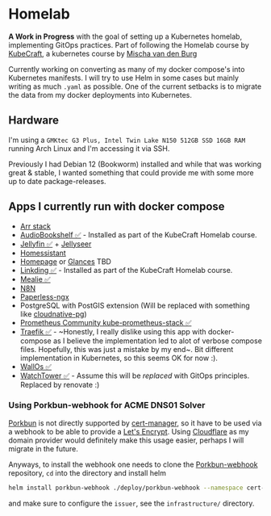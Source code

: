 # Homelab

**A Work in Progress** with the goal of setting up a Kubernetes homelab, implementing GitOps practices. Part of following the Homelab course by [KubeCraft](https://www.skool.com/kubecraft), a kubernetes course by [Mischa van den Burg](https://github.com/mischavandenburg)

Currently working on converting as many of my docker compose's into Kubernetes manifests. I will try to use Helm in some cases but mainly writing as much `.yaml` as possible. One of the current setbacks is to migrate the data from my docker deployments into Kubernetes.

## Hardware

I'm using a `GMKtec G3 Plus, Intel Twin Lake N150 512GB SSD 16GB RAM` running Arch Linux and I'm accessing it via SSH.

Previously I had Debian 12 (Bookworm) installed and while that was working great & stable, I wanted something that could provide me with some more up to date package-releases.

## Apps I currently run with docker compose

- [Arr stack](https://trash-guides.info/)
- [AudioBookshelf ✅](https://www.audiobookshelf.org/) - Installed as part of the KubeCraft Homelab course.
- [Jellyfin ✅](https://jellyfin.org/docs/general/installation/container) + [Jellyseer](https://docs.Jellyfineerr.dev/getting-started/docker?docker-methods=docker-compose)
- [Homessistant](https://www.home-assistant.io/)
- [Homepage](https://gethomepage.dev/installation/k8s/) or [Glances](https://github.com/glanceapp/glance/) TBD
- [Linkding ✅](https://linkding.link/) - Installed as part of the KubeCraft Homelab course.
- [Mealie ✅](https://docs.mealie.io/)
- [N8N](https://n8n.io/)
- [Paperless-ngx](https://docs.paperless-ngx.com/)
- PostgreSQL with PostGIS extension (Will be replaced with something like [cloudnative-pg](https://cloudnative-pg.io/))
- [Prometheus Community kube-prometheus-stack ✅](https://github.com/prometheus-community/helm-charts/tree/main/charts/kube-prometheus-stack#get-helm-repository-info)
- [Traefik ✅](https://doc.traefik.io/traefik/getting-started/) - ~Honestly, I really dislike using this app with docker-compose as I believe the implementation led to alot of verbose compose files. Hopefully, this was just a mistake by my end~. Bit different implementation in Kubernetes, so this seems OK for now :).
- [WallOs ✅](https://github.com/ellite/Wallos)
- [WatchTower ✅](https://github.com/containrrr/watchtower) - Assume this will be *replaced* with GitOps principles. Replaced by renovate :)

### Using Porkbun-webhook for ACME DNS01 Solver

[Porkbun](https://porkbun.com/) is not directly supported by [cert-manager](https://cert-manager.io), so it have to be used via a webhook to be able to provide a [Let's Encrypt](https://letsencrypt.org/). Using [Cloudflare](https://www.cloudflare.com/) as my domain provider would definitely make this usage easier, perhaps I will migrate in the future.

Anyways, to install the webhook one needs to clone the [Porkbun-webhook](https://github.com/mdonoughe/porkbun-webhook) repository, `cd` into the directory and install helm

```bash
helm install porkbun-webhook ./deploy/porkbun-webhook --namespace cert-manager  --set groupName=christophervestman.com
```

and make sure to configure the `issuer`, see the `infrastructure/` directory.
